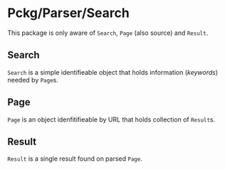 # Pckg/Parser/Search

This package is only aware of `Search`, `Page` (also source) and `Result`.

## Search

`Search` is a simple identifieable object that holds information (_keywords_) needed by `Page`s.

## Page

`Page` is an object idenfitifieable by URL that holds collection of `Result`s.

## Result

`Result` is a single result found on parsed `Page`.
